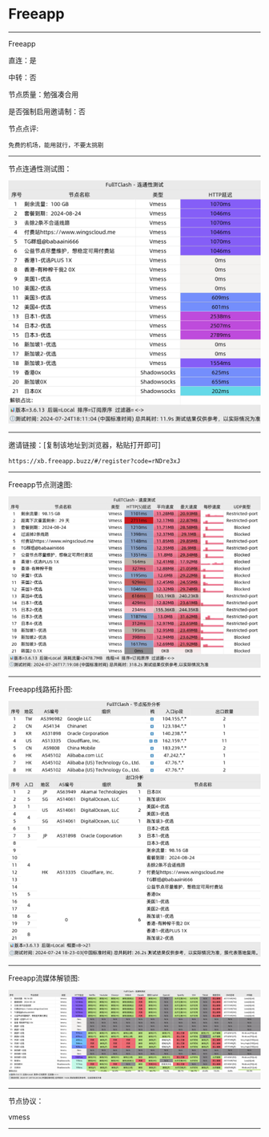 # Freeapp

-------------------------

Freeapp

直连：是

中转：否

节点质量：勉强凑合用

是否强制启用邀请制：否

节点点评:

    免费的机场，能用就行，不要太挑剔

-------------------------

节点连通性测试图：

![image](/img/29.png)

-------------------------

邀请链接：[复制该地址到浏览器，粘贴打开即可]

    https://xb.freeapp.buzz/#/register?code=rNDre3xJ

-------------------------

Freeapp节点测速图:

![image](/img/30.png)

-------------------------

Freeapp线路拓扑图:

![image](/img/31.png)

-------------------------

Freeapp流媒体解锁图:

![image](/img/32.png)

-------------------------

节点协议：

vmess

-------------------------
